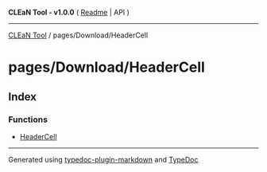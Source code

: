 **CLEaN Tool - v1.0.0** ( [Readme](../../../README.md) \| API )

***

[CLEaN Tool](../../../modules.md) / pages/Download/HeaderCell

# pages/Download/HeaderCell

## Index

### Functions

- [HeaderCell](functions/HeaderCell.md)

***

Generated using [typedoc-plugin-markdown](https://www.npmjs.com/package/typedoc-plugin-markdown) and [TypeDoc](https://typedoc.org/)
